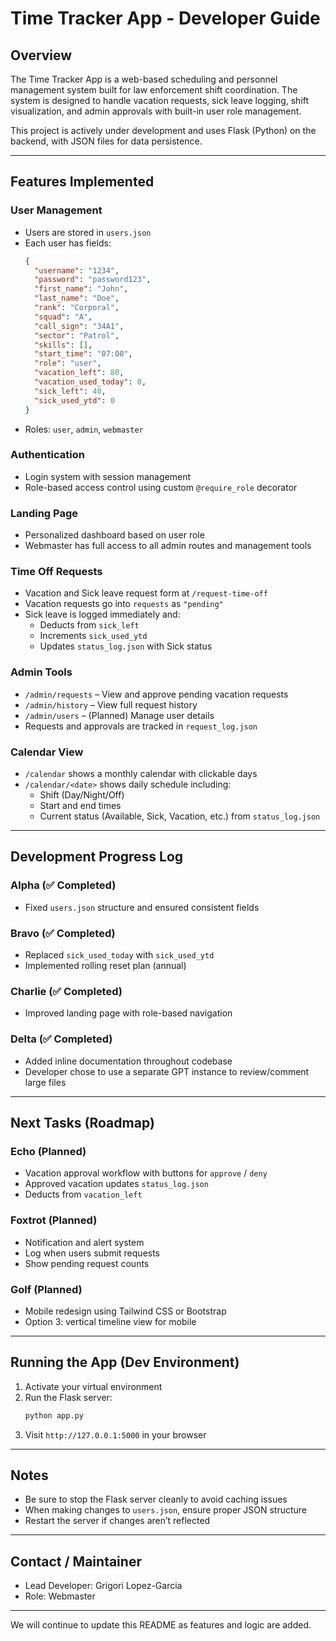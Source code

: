 # Time Tracker App - Developer Guide

## Overview
The Time Tracker App is a web-based scheduling and personnel management system built for law enforcement shift coordination. The system is designed to handle vacation requests, sick leave logging, shift visualization, and admin approvals with built-in user role management.

This project is actively under development and uses Flask (Python) on the backend, with JSON files for data persistence.

---

## Features Implemented

### User Management
- Users are stored in `users.json`
- Each user has fields:
  ```json
  {
    "username": "1234",
    "password": "password123",
    "first_name": "John",
    "last_name": "Doe",
    "rank": "Corporal",
    "squad": "A",
    "call_sign": "34A1",
    "sector": "Patrol",
    "skills": [],
    "start_time": "07:00",
    "role": "user",
    "vacation_left": 80,
    "vacation_used_today": 0,
    "sick_left": 40,
    "sick_used_ytd": 0
  }
  ```
- Roles: `user`, `admin`, `webmaster`

### Authentication
- Login system with session management
- Role-based access control using custom `@require_role` decorator

### Landing Page
- Personalized dashboard based on user role
- Webmaster has full access to all admin routes and management tools

### Time Off Requests
- Vacation and Sick leave request form at `/request-time-off`
- Vacation requests go into `requests` as `"pending"`
- Sick leave is logged immediately and:
  - Deducts from `sick_left`
  - Increments `sick_used_ytd`
  - Updates `status_log.json` with Sick status

### Admin Tools
- `/admin/requests` – View and approve pending vacation requests
- `/admin/history` – View full request history
- `/admin/users` – (Planned) Manage user details
- Requests and approvals are tracked in `request_log.json`

### Calendar View
- `/calendar` shows a monthly calendar with clickable days
- `/calendar/<date>` shows daily schedule including:
  - Shift (Day/Night/Off)
  - Start and end times
  - Current status (Available, Sick, Vacation, etc.) from `status_log.json`

---

## Development Progress Log

### Alpha (✅ Completed)
- Fixed `users.json` structure and ensured consistent fields

### Bravo (✅ Completed)
- Replaced `sick_used_today` with `sick_used_ytd`
- Implemented rolling reset plan (annual)

### Charlie (✅ Completed)
- Improved landing page with role-based navigation

### Delta (✅ Completed)
- Added inline documentation throughout codebase
- Developer chose to use a separate GPT instance to review/comment large files

---

## Next Tasks (Roadmap)

### Echo (Planned)
- Vacation approval workflow with buttons for `approve` / `deny`
- Approved vacation updates `status_log.json`
- Deducts from `vacation_left`

### Foxtrot (Planned)
- Notification and alert system
- Log when users submit requests
- Show pending request counts

### Golf (Planned)
- Mobile redesign using Tailwind CSS or Bootstrap
- Option 3: vertical timeline view for mobile

---

## Running the App (Dev Environment)
1. Activate your virtual environment
2. Run the Flask server:
   ```bash
   python app.py
   ```
3. Visit `http://127.0.0.1:5000` in your browser

---

## Notes
- Be sure to stop the Flask server cleanly to avoid caching issues
- When making changes to `users.json`, ensure proper JSON structure
- Restart the server if changes aren’t reflected

---

## Contact / Maintainer
- Lead Developer: Grigori Lopez-Garcia
- Role: Webmaster

---

We will continue to update this README as features and logic are added.

